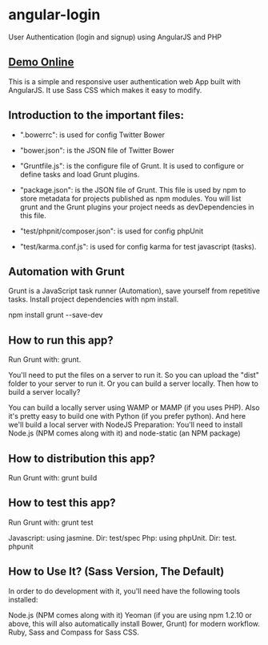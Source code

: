 # angular-login
User Authentication (login and signup) using AngularJS and PHP

## [Demo Online](http://dev.fetmobile.net/angular-login/#/)

This is a simple and responsive user authentication web App built with AngularJS. It use Sass CSS which makes it easy to modify.

## Introduction to the important files:

- ".bowerrc": is used for config Twitter Bower

- "bower.json": is the JSON file of Twitter Bower

- "Gruntfile.js": is the configure file of Grunt. It is used to configure or define tasks and load Grunt plugins.

- "package.json": is the JSON file of Grunt. This file is used by npm to store metadata for projects published as npm modules. 
You will list grunt and the Grunt plugins your project needs as devDependencies in this file.

- "test/phpnit/composer.json": is used for config phpUnit

- "test/karma.conf.js": is used for config karma for test javascript (tasks).

## Automation with Grunt
Grunt is a JavaScript task runner (Automation), save yourself from repetitive tasks.
Install project dependencies with npm install.

npm install grunt --save-dev

## How to run this app?
Run Grunt with: grunt.

You'll need to put the files on a server to run it.
So you can upload the "dist" folder to your server to run it. Or you can build a server locally.
Then how to build a server locally?

You can build a locally server using WAMP or MAMP (if you uses PHP). Also it's pretty easy to build one with Python (if you prefer python). And here we'll build a local server with NodeJS
Preparation: You'll need to install Node.js (NPM comes along with it) and node-static (an NPM package)

## How to distribution this app?
Run Grunt with: grunt build

## How to test this app?
Run Grunt with: grunt test

Javascript: using jasmine. Dir: test/spec
Php: using phpUnit. Dir: test. phpunit

## How to Use It? (Sass Version, The Default)
In order to do development with it, you'll need have the following tools installed:

Node.js (NPM comes along with it)
Yeoman (if you are using npm 1.2.10 or above, this will also automatically install Bower, Grunt) for modern workflow.
Ruby, Sass and Compass for Sass CSS.





